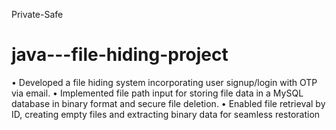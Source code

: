 Private-Safe
# java---file-hiding-project

• Developed a file hiding system incorporating user signup/login with OTP via email.
• Implemented file path input for storing file data in a MySQL database in binary format and secure file deletion.
• Enabled file retrieval by ID, creating empty files and extracting binary data for seamless restoration
